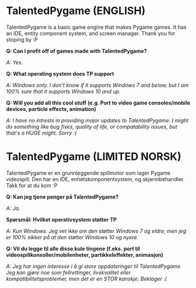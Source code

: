 # TalentedPygame (ENGLISH)
TalentedPygame is a basic game engine that makes Pygame games. It has an IDE, entity component system, and screen manager. Thank you for stoping by :P


**Q: Can I profit off of games made with TalentedPygame?**

*A: Yes.*

**Q: What operating system does TP support**

*A: Windows only. I don't know if it supports Windows 7 and below, but I am 100% sure that it supports Windows 10 and up.*


**Q: Will you add all this cool stuff (e.g. Port to video game consoles/mobile devices, particle effects, animation)**

*A: I have no intrests in providing major updates to TalentedPygame. I might do something like bug fixes, quality of life, or compatability issues, but that's a HUGE might. Sorry :(*


# TalentedPygame (LIMITED NORSK)
TalentedPygame er en grunnleggende spillmotor som lager Pygame videospill. Den har en IDE, enhetskomponentsystem, og skjermbehandler. Takk for at du kom :P


**Q: Kan jeg tjene penger på TalentedPygame?**

*A: Ja.*


**Spørsmål: Hvilket operativsystem støtter TP**

*A: Kun Windows. Jeg vet ikke om den støtter Windows 7 og eldre, men jeg er 100% sikker på at den støtter Windows 10 og nyere.*


**Q: Vil du legge til alle disse kule tingene (f.eks. port til videospillkonsoller/mobilenheter, partikkeleffekter, animasjon)**

*A: Jeg har ingen interesse i å gi store oppdateringer til TalentedPygame. Jeg kan gjøre noe som feilrettinger, livskvalitet eller kompatibilitetsproblemer, men det er en STOR kanskje. Beklager :(*

